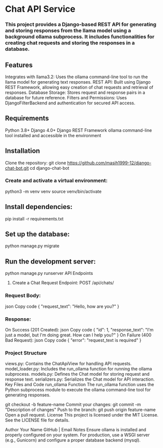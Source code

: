 # Chat API Service
### This project provides a Django-based REST API for generating and storing responses from the llama model using a background ollama subprocess. It includes functionalities for creating chat requests and storing the responses in a database.

## Features
Integrates with llama3.2: Uses the ollama command-line tool to run the llama model for generating text responses.
REST API: Built using Django REST Framework, allowing easy creation of chat requests and retrieval of responses.
Database Storage: Stores request and response pairs in a database for future reference.
Filters and Permissions: Uses DjangoFilterBackend and authentication for secured API access.
## Requirements
Python 3.8+
Django 4.0+
Django REST Framework
ollama command-line tool installed and accessible in the environment
## Installation
Clone the repository:
git clone https://github.com/masih1999-12/django-chat-bot.git
cd django-chat-bot
### Create and activate a virtual environment:
python3 -m venv venv
source venv/bin/activate
## Install dependencies:
pip install -r requirements.txt
## Set up the database:

python manage.py migrate

## Run the development server:

python manage.py runserver
API Endpoints
1. Create a Chat Request
Endpoint: POST /api/chats/

### Request Body:

json
Copy code
{
  "request_text": "Hello, how are you?"
}
### Response:

On Success (201 Created):
json
Copy code
{
  "id": 1,
  "response_text": "I'm just a model, but I'm doing great. How can I help you?"
}
On Failure (400 Bad Request):
json
Copy code
{
  "error": "request_text is required"
}
### Project Structure
views.py: Contains the ChatApiView for handling API requests.
model_loader.py: Includes the run_ollama function for running the ollama subprocess.
models.py: Defines the Chat model for storing request and response text.
serializers.py: Serializes the Chat model for API interaction.
Key Files and Code
run_ollama Function
The run_ollama function uses the Python subprocess module to execute the ollama command-line tool for generating responses.

git checkout -b feature-name
Commit your changes:
git commit -m "Description of changes"
Push to the branch:
git push origin feature-name
Open a pull request.
License
This project is licensed under the MIT License. See the LICENSE file for details.

Author
Your Name
GitHub | Email
Notes
Ensure ollama is installed and properly configured on your system.
For production, use a WSGI server (e.g., Gunicorn) and configure a proper database backend (mysql).
